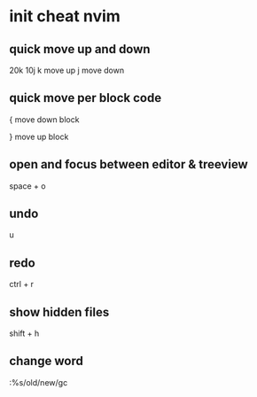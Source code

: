 # init cheat nvim
## quick move up and down
20k
10j
k move up
j move down

## quick move per block code
{ 
move down block

}
move up block

## open and focus between editor & treeview
space + o

## undo
u
## redo
ctrl + r
## show hidden files
shift + h
## change word
:%s/old/new/gc

